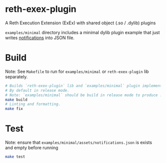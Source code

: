 # reth-exex-plugin
A Reth Execution Extension (ExEx) with shared object (.so / .dylib) plugins

`examples/minimal` directory includes a minimal dylib plugin example
that just writes [notifications](`ExExNotification`) into JSON file.

# Build
Note: See `Makefile` to run for `examples/minimal` or `reth-exex-plugin` lib separately.
```sh
# Builds `reth-exex-plugin` lib and `examples/minimal` plugin implementation.
# By default in release mode.
# Note: `examples/minimal` should be build in release mode to produce .dylib file
make build
# Linting and formatting.
make fix
```

# Test
Note: ensure that `examples/minimal/assets/notifications.json` is exists and empty before running

```sh
make test
```
